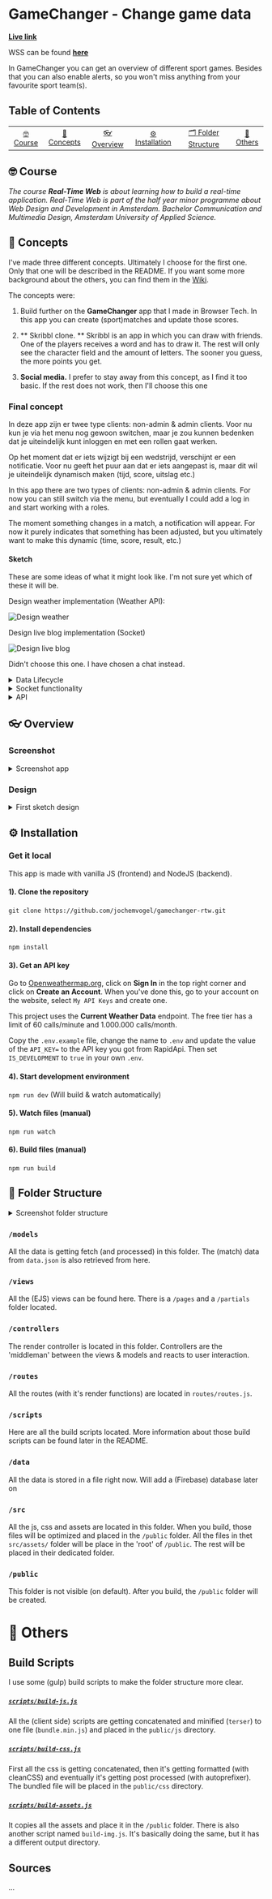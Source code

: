 # GameChanger - Change game data

**[Live link](https://gamechanger-rtw.herokuapp.com/)**

WSS can be found **[here](https://github.com/jochemvogel/gamechanger-wss)**

In GameChanger you can get an overview of different sport games. Besides that you can also enable alerts, so you won't miss anything from your favourite sport team(s).

## Table of Contents

<table>

<tr>

<td align="center"><a href="#nerd_face-usage">🤓 Course <a></td>
<td align="center"><a href="#dizzy-concepts">💫 Concepts <a></td>
<td align="center"><a href="#eyeglasses-overview"> 👓 Overview <a></td>
<td align="center"><a href="#gear-installation">⚙️ Installation<a></td>
<td align="center"><a href="#open_file_folder-folder-structure">🗂 Folder Structure<a></td>
<td align="center"><a href="#anger-others">💢 Others<a></td>

</tr>

</table>

## :nerd_face: Course

_The course **Real-Time Web** is about learning how to build a real-time application. Real-Time Web is part of the half year minor programme about Web Design and Development in Amsterdam. Bachelor Communication and Multimedia Design, Amsterdam University of Applied Science._

## :dizzy: Concepts

I've made three different concepts. Ultimately I choose for the first one. Only that one will be described in the README. If you want some more background about the others, you can find them in the [Wiki](https://github.com/jochemvogel/gamechanger-rtw/wiki/Concepts).

The concepts were:

1. Build further on the **GameChanger** app that I made in Browser Tech. In this app you can create (sport)matches and update those scores.

2. ** Skribbl clone. ** Skribbl is an app in which you can draw with friends. One of the players receives a word and has to draw it. The rest will only see the character field and the amount of letters. The sooner you guess, the more points you get.

3. **Social media.** I prefer to stay away from this concept, as I find it too basic. If the rest does not work, then I'll choose this one

### Final concept

In deze app zijn er twee type clients: non-admin & admin clients. Voor nu kun je via het menu nog gewoon switchen, maar je zou kunnen bedenken dat je uiteindelijk kunt inloggen en met een rollen gaat werken.

Op het moment dat er iets wijzigt bij een wedstrijd, verschijnt er een notificatie. Voor nu geeft het puur aan dat er iets aangepast is, maar dit wil je uiteindelijk dynamisch maken (tijd, score, uitslag etc.)

In this app there are two types of clients: non-admin & admin clients. For now you can still switch via the menu, but eventually I could add a log in and start working with a roles.

The moment something changes in a match, a notification will appear. For now it purely indicates that something has been adjusted, but you ultimately want to make this dynamic (time, score, result, etc.)

#### Sketch

These are some ideas of what it might look like. I'm not sure yet which of these it will be.

Design weather implementation (Weather API):

![Design weather](https://i.ibb.co/Byt5dzQ/Screenshot-2021-04-12-at-17-31-59.png)

Design live blog implementation (Socket)

![Design live blog](https://i.ibb.co/n8473D2/Screenshot-2021-04-12-at-18-29-29.png)

Didn't choose this one. I have chosen a chat instead.

<details>

<summary>Data Lifecycle</summary>

Extra note: the dotted line is the socket connection

![Data Lifecycle](https://i.ibb.co/CQywn4c/data-lifecycle-copy.jpg)

</details>

<details>

<summary>Socket functionality</summary>

There are several options for this. One of these is the Notification API. I already have this working, so I only need to add the socket functionality. For now it is still static (match x has changed), but eventually this can also be dynamic. I hope that I'm be able to achieve that in the time frame.

Live blog. I want to have a live blog on every detail page. To start with, I want to have a global live blog (similar to a chat), but ultimately I want to do this per match. I don't know exactly how or what, but I think a combination of a database & rooms on socket.io.

The next step could be reactions. A live feed with responses to every match. Similar to the live blog, but then reactions from users.

This is sufficient for now, but I can continue with some functionality. If I get that far, I will expand this. For now I think I am happy with this.

</details>

<details>

<summary>API</summary>

The API that I'm going to use is the [Open Weather Map API](https://openweathermap.org/current).

Unfortunately, it is only possible to retrieve the current weather (for free). If you want to look ahead, you unfortunately have to pay. However, it is possible to use the ** One Call API ** with the free version. I still have to delve into this, so I will expand this piece.

In the Free tier you can make 1,000,000 requests / month & 60 requests / minute. This is more than enough. If you want to know more about the rate limit of the API, you can find it [here](https://openweathermap.org/price).

<details>

<summary>Example Response</summary>

**Input**: Amsterdam

**Output**:

```json
{
    "coord": {
        "lon": 4.8897,
        "lat": 52.374
    },
    "weather": [
        {
            "id": 801,
            "main": "Clouds",
            "description": "few clouds",
            "icon": "02d"
        }
    ],
    "base": "stations",
    "main": {
        "temp": 282.21,
        "feels_like": 279.71,
        "temp_min": 282.04,
        "temp_max": 282.59,
        "pressure": 1032,
        "humidity": 49
    },
    "visibility": 10000,
    "wind": {
        "speed": 4.63,
        "deg": 300
    },
    "clouds": {
        "all": 20
    },
    "dt": 1618323113,
    "sys": {
        "type": 1,
        "id": 1524,
        "country": "NL",
        "sunrise": 1618289221,
        "sunset": 1618338866
    },
    "timezone": 7200,
    "id": 2759794,
    "name": "Amsterdam",
    "cod": 200
}
```

</details>

**Additional explanation:**

Unites:

-   `main.temp`: Kelvin (The formula to Celsius is _℃ = K - 273.15_)
-   `wind.speed`: meter/second
-   `clouds.all`: Percentage

![API model](https://i.ibb.co/sPrFx5t/data-model.jpg)

</details>

## :eyeglasses: Overview

### Screenshot

<details>

<summary>Screenshot app</summary>

![Screenshot app](https://raw.githubusercontent.com/jochemvogel/bt-eindopdracht/master/docs/screenshots/Screenshot%202021-03-28%20at%2020.01.26.png)

</details>

### Design

<details>

<summary>First sketch design</summary>

![First sketch design](https://i.ibb.co/LpLfNCF/Screenshot-2021-03-23-at-20-24-01.png)

</details>

## :gear: Installation

### Get it local

This app is made with vanilla JS (frontend) and NodeJS (backend).

#### 1). Clone the repository

`git clone https://github.com/jochemvogel/gamechanger-rtw.git `

#### 2). Install dependencies

`npm install`

#### 3). Get an API key

Go to [Openweathermap.org](gamechanger-rtw), click on **Sign In** in the top right corner and click on **Create an Account**. When you've done this, go to your account on the website, select `My API Keys` and create one.

This project uses the **Current Weather Data** endpoint. The free tier has a limit of 60 calls/minute and 1.000.000 calls/month.

Copy the `.env.example` file, change the name to `.env` and update the value of the `API_KEY=` to the API key you got from RapidApi. Then set `IS_DEVELOPMENT` to `true` in your own `.env`.

#### 4). Start development environment

`npm run dev` (Will build & watch automatically)

#### 5). Watch files (manual)

`npm run watch`

#### 6). Build files (manual)

`npm run build`

## :open_file_folder: Folder Structure

<details>

<summary>Screenshot folder structure</summary>

![Folder structure](https://i.ibb.co/bBypCKG/Screenshot-2021-04-16-at-14-32-31.png)

</details>

### `/models`

All the data is getting fetch (and processed) in this folder. The (match) data from `data.json` is also retrieved from here.

### `/views`

All the (EJS) views can be found here. There is a `/pages` and a `/partials` folder located.

### `/controllers`

The render controller is located in this folder. Controllers are the 'middleman' between the views & models and reacts to user interaction.

### `/routes`

All the routes (with it's render functions) are located in `routes/routes.js`.

### `/scripts`

Here are all the build scripts located. More information about those build scripts can be found later in the README.

### `/data`

All the data is stored in a file right now. Will add a (Firebase) database later on

### `/src`
All the js, css and assets are located in this folder. When you build, those files will be optimized and placed in the `/public` folder. All the files in thet `src/assets/` folder will be place in the 'root' of `/public`. The rest will be placed in their dedicated folder.

### `/public`
This folder is not visible (on default). After you build, the `/public` folder will be created.

# :anger: Others

## Build Scripts

I use some (gulp) build scripts to make the folder structure more clear.

##### [`scripts/build-js.js`](https://github.com/jochemvogel/gamechanger-rtw/blob/master/scripts/build-js.js)

All the (client side) scripts are getting concatenated and minified (`terser`) to one file (`bundle.min.js`) and placed in the `public/js` directory.

##### [`scripts/build-css.js`](https://github.com/jochemvogel/gamechanger-rtw/blob/master/scripts/build-css.js)

First all the css is getting concatenated, then it's getting formatted (with cleanCSS) and eventually it's getting post processed (with autoprefixer). The bundled file will be placed in the `public/css` directory.

##### [`scripts/build-assets.js`](https://github.com/jochemvogel/gamechanger-rtw/blob/master/scripts/build-assets.js)

It copies all the assets and place it in the `/public` folder. There is also another script named `build-img.js`. It's basically doing the same, but it has a different output directory.

## Sources

...

